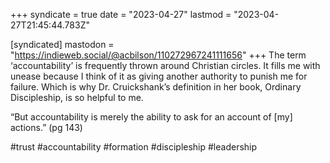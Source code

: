 +++
syndicate = true
date = "2023-04-27"
lastmod = "2023-04-27T21:45:44.783Z"

[syndicated]
mastodon = "https://indieweb.social/@acbilson/110272967241111656"
+++
The term ‘accountability’ is frequently thrown around Christian circles. It fills me with unease because I think of it as giving another authority to punish me for failure. Which is why Dr. Cruickshank’s definition in her book, Ordinary Discipleship, is so helpful to me.

“But accountability is merely the ability to ask for an account of [my] actions.” (pg 143)

#trust #accountability #formation #discipleship #leadership